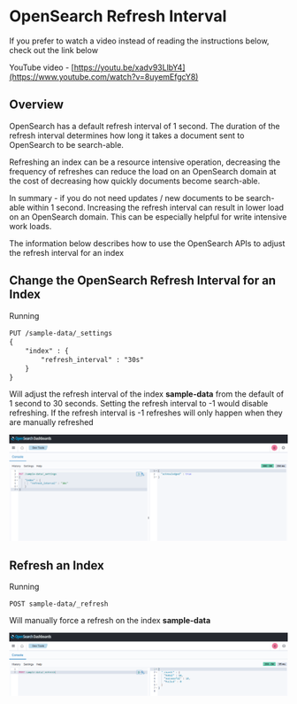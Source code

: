 # OpenSearch Refresh Interval

If you prefer to watch a video instead of reading the instructions below, check out the link below

YouTube video - [https://youtu.be/xadv93LlbY4](https://www.youtube.com/watch?v=8uyemEfgcY8)

## Overview
OpenSearch has a default refresh interval of 1 second. The duration of the refresh interval determines how long it takes a document sent to OpenSearch to be search-able. 

Refreshing an index can be a resource intensive operation, decreasing the frequency of refreshes can reduce the load on an OpenSearch domain at the cost of decreasing how quickly documents become search-able. 

In summary - if you do not need updates / new documents to be search-able within 1 second. Increasing the refresh interval can result in lower load on an OpenSearch domain. This can be especially helpful for write intensive work loads.

The information below describes how to use the OpenSearch APIs to adjust the refresh interval for an index

## Change the OpenSearch Refresh Interval for an Index

Running 

```
PUT /sample-data/_settings
{
    "index" : {
        "refresh_interval" : "30s"
    }
}
```

Will adjust the refresh interval of the index **sample-data** from the default of 1 second to 30 seconds. Setting the refresh interval to -1 would disable refreshing. If the refresh interval is -1 refreshes will only happen when they are manually refreshed

<img width="800" alt="cat_indicies_1" src="https://github.com/ev2900/OpenSearch_Refresh_Interval/blob/main/README/ChangeInterval.PNG">

## Refresh an Index

Running

```
POST sample-data/_refresh
```
 
 Will manually force a refresh on the index **sample-data**
 
 <img width="800" alt="cat_indicies_1" src="https://github.com/ev2900/OpenSearch_Refresh_Interval/blob/main/README/ForceRefresh.PNG">
